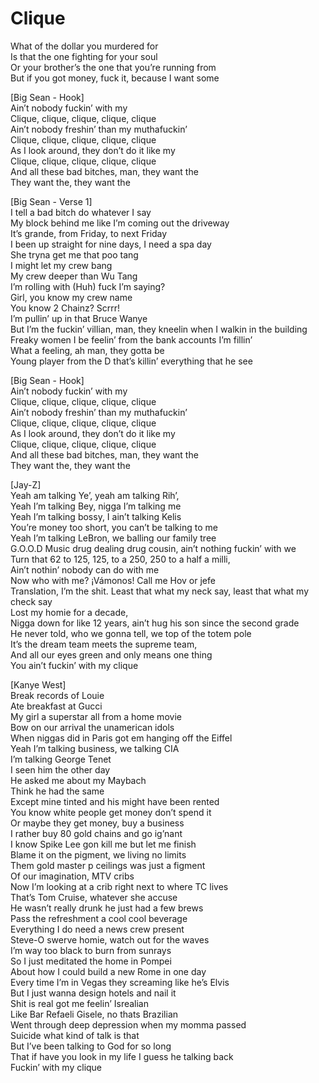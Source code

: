 # Clique

What of the dollar you murdered for  
Is that the one fighting for your soul  
Or your brother’s the one that you’re running from  
But if you got money, fuck it, because I want some  

[Big Sean - Hook]  
Ain’t nobody fuckin’ with my  
Clique, clique, clique, clique, clique  
Ain’t nobody freshin’ than my muthafuckin’  
Clique, clique, clique, clique, clique  
As I look around, they don’t do it like my  
Clique, clique, clique, clique, clique  
And all these bad bitches, man, they want the  
They want the, they want the  

[Big Sean - Verse 1]  
I tell a bad bitch do whatever I say  
My block behind me like I’m coming out the driveway  
It’s grande, from Friday, to next Friday  
I been up straight for nine days, I need a spa day  
She tryna get me that poo tang  
I might let my crew bang  
My crew deeper than Wu Tang  
I’m rolling with (Huh) fuck I’m saying?  
Girl, you know my crew name  
You know 2 Chainz? Scrrr!  
I’m pullin’ up in that Bruce Wanye  
But I’m the fuckin’ villian, man, they kneelin when I walkin in the building  
Freaky women I be feelin’ from the bank accounts I’m fillin’  
What a feeling, ah man, they gotta be  
Young player from the D that’s killin’ everything that he see  

[Big Sean - Hook]  
Ain’t nobody fuckin’ with my  
Clique, clique, clique, clique, clique  
Ain’t nobody freshin’ than my muthafuckin’  
Clique, clique, clique, clique, clique  
As I look around, they don’t do it like my  
Clique, clique, clique, clique, clique  
And all these bad bitches, man, they want the  
They want the, they want the  

[Jay-Z]  
Yeah am talking Ye’, yeah am talking Rih’,  
Yeah I’m talking Bey, nigga I’m talking me  
Yeah I’m talking bossy, I ain’t talking Kelis  
You’re money too short, you can’t be talking to me  
Yeah I’m talking LeBron, we balling our family tree  
G.O.O.D Music drug dealing drug cousin, ain’t nothing fuckin’ with we  
Turn that 62 to 125, 125, to a 250, 250 to a half a milli,  
Ain’t nothin’ nobody can do with me  
Now who with me? ¡Vámonos! Call me Hov or jefe  
Translation, I’m the shit. Least that what my neck say, least that what my check say  
Lost my homie for a decade,  
Nigga down for like 12 years, ain’t hug his son since the second grade  
He never told, who we gonna tell, we top of the totem pole  
It’s the dream team meets the supreme team,  
And all our eyes green and only means one thing  
You ain’t fuckin’ with my clique  

[Kanye West]  
Break records of Louie  
Ate breakfast at Gucci  
My girl a superstar all from a home movie  
Bow on our arrival the unamerican idols  
When niggas did in Paris got em hanging off the Eiffel  
Yeah I’m talking business, we talking CIA  
I’m talking George Tenet  
I seen him the other day  
He asked me about my Maybach  
Think he had the same  
Except mine tinted and his might have been rented  
You know white people get money don’t spend it  
Or maybe they get money, buy a business  
I rather buy 80 gold chains and go ig’nant  
I know Spike Lee gon kill me but let me finish  
Blame it on the pigment, we living no limits  
Them gold master p ceilings was just a figment  
Of our imagination, MTV cribs  
Now I’m looking at a crib right next to where TC lives  
That’s Tom Cruise, whatever she accuse  
He wasn’t really drunk he just had a few brews  
Pass the refreshment a cool cool beverage  
Everything I do need a news crew present  
Steve-O swerve homie, watch out for the waves  
I’m way too black to burn from sunrays  
So I just meditated the home in Pompei  
About how I could build a new Rome in one day  
Every time I’m in Vegas they screaming like he’s Elvis  
But I just wanna design hotels and nail it  
Shit is real got me feelin’ Isrealian  
Like Bar Refaeli Gisele, no thats Brazilian  
Went through deep depression when my momma passed  
Suicide what kind of talk is that  
But I’ve been talking to God for so long  
That if have you look in my life I guess he talking back  
Fuckin’ with my clique
